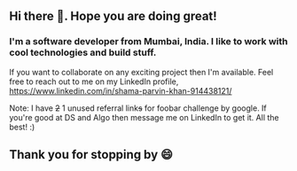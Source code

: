 ## Hi there 👋. Hope you are doing great! 

### I'm a software developer from Mumbai, India. I like to work with cool technologies and build stuff.
If you want to collaborate on any exciting project then I'm available.
Feel free to reach out to me on my LinkedIn profile, https://www.linkedin.com/in/shama-parvin-khan-914438121/

Note: I have ~~2~~ 1 unused referral link~~s~~ for foobar challenge by google. If you're good at DS and Algo then message me on LinkedIn to get it. All the best! :)

## Thank you for stopping by 😄


<!--
**shamakhan/shamakhan** is a ✨ _special_ ✨ repository because its `README.md` (this file) appears on your GitHub profile.

Here are some ideas to get you started:

- 🔭 I’m currently working on ...
- 🌱 I’m currently learning ...
- 👯 I’m looking to collaborate on ...
- 🤔 I’m looking for help with ...
- 💬 Ask me about ...
- 📫 How to reach me: ...
- 😄 Pronouns: ...
- ⚡ Fun fact: ...
-->
